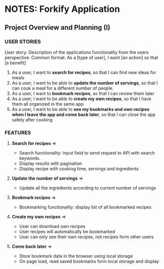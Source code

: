 # NOTES: Forkify Application

## Project Overview and Planning (I)

### USER STORIES

User story: Description of the applications functionality from the users perspective.
Common format: As a [type of user], I want [an action] so that [a benefit]

1. As a user, I want to **search for recipes**, so that I can find new ideas for meals
2. As a user, I want to be able to **update the number of servings**, so that I can cook a meal for a different number of people.
3. As a user, I want to **bookmark recipes**, so that I can review them later
4. As a user, I want to be able to **create my own recipes**, so that I have them all organized in the same app
5. As a user, I want to be able to **see my bookmarks and own recipes when I leave the app and come back later**, so that I can close the app safely after cooking

### FEATURES

1. **Search for recipes** =>

   - Search functionality: input field to send request to API with search keywords.
   - Display results with pagination
   - Display recipe with cooking time, servings and ingredients

1. **Update the number of servings** =>

   - Update all the ingredients according to current number of servings

1. **Bookmark recipes** =>

   - Bookmarking functionality: display list of all bookmarked recipes

1. **Create my own recipes** =>

   - User can download own recipes
   - User recipes will automatically be bookmarked
   - User can only see their own recipes, not recipes form other users

1. **Come back later** =>
   - Store bookmark data in the browser using local storage
   - On page load, read saved bookmarks form local storage and display

<br />
